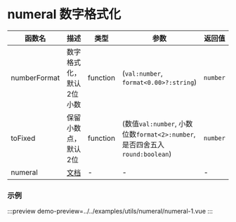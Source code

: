 # numeral 数字格式化  



| 函数名       | 描述                          | 类型     | 参数                                                                       | 返回值   |
| ------------ | ----------------------------- | -------- | -------------------------------------------------------------------------- | -------- |
| numberFormat | 数字格式化，默认2位小数       | function | (`val:number`, `format<0.00>?:string`)                                     | `number` |
| toFixed      | 保留小数点，默认2位           | function | (数值`val:number`, 小数位数`format<2>:number`,是否四舍五入`round:boolean`) | `number` |
| numeral      | [文档](http://numeraljs.com/) | -        | -                                                                          | -        |



### 示例

:::preview
demo-preview=../../examples/utils/numeral/numeral-1.vue
:::
